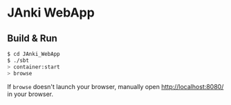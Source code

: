 # JAnki WebApp #

## Build & Run ##

```sh
$ cd JAnki_WebApp
$ ./sbt
> container:start
> browse
```

If `browse` doesn't launch your browser, manually open [http://localhost:8080/](http://localhost:8080/) in your browser.
